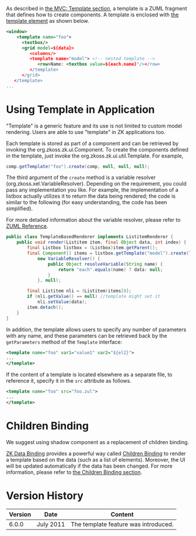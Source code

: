 As described in [the MVC: Template
section](ZK_Developer's_Reference/MVC/View/Template), a
template is a ZUML fragment that defines how to create components. A
template is enclosed with [the template
element](ZUML_Reference/ZUML/Elements/template) as shown
below.

``` xml
<window>
    <template name="foo">
      <textbox/>
      <grid model=${data}>
         <columns/>
         <template name="model"> <!-- nested template -->
            <row>Name: <textbox value=${each.name}"/></row>
         </template>
      </grid>
   </template>
...
```

# Using Template in Application

"Template" is a generic feature and its use is not limited to custom
model rendering. Users are able to use "template" in ZK applications
too.

Each template is stored as part of a component and can be retrieved by
invoking the
<javadoc method="getTemplate(java.lang.String)">org.zkoss.zk.ui.Component</javadoc>.
To create the components defined in the template, just invoke the
<javadoc method="create(org.zkoss.zk.ui.Component, org.zkoss.zk.ui.Component, org.zkoss.xel.VariableResolver, org.zkoss.zk.ui.util.Composer)">org.zkoss.zk.ui.util.Template</javadoc>.
For example,

``` java
comp.getTemplate("foo").create(comp, null, null, null);
```

The third argument of the `create` method is a variable resolver
(<javadoc type="interface">org.zkoss.xel.VariableResolver</javadoc>).
Depending on the requirement, you could pass any implementation you
like. For example, the implementation of a listbox actually utilizes it
to return the data being rendered; the code is similar to the following
(for easy understanding, the code has been simplified).

For more detailed information about the variable resolver, please refer
to [ZUML
Reference](ZUML_Reference/ZUML/Processing_Instructions/variable-resolver).

``` java
public class TemplateBasedRenderer implements ListitemRenderer {
    public void render(Listitem item, final Object data, int index) {
        final Listbox listbox = (Listbox)item.getParent();
        final Component[] items = listbox.getTemplate("model").create(listbox, item,
            new VariableResolver() {
                public Object resolveVariable(String name) {
                    return "each".equals(name) ? data: null;
                }
            }, null);

        final Listitem nli = (Listitem)items[0];
        if (nli.getValue() == null) //template might set it
            nli.setValue(data);
        item.detach();
    }
}
```

In addition, the template allows users to specify any number of
parameters with any name, and these parameters can be retrieved back by
the `getParameters` method of the `Template` interface:

``` xml
<template name="foo" var1="value1" var2="${el2}">
...
</template>
```

If the content of a template is located elsewhere as a separate file, to
reference it, specify it in the `src` attribute as follows.

``` xml
<template name="foo" src="foo.zul">
...
</template>
```

# Children Binding

We suggest using shadow component
[<forEach>](http://books.zkoss.org/zk-mvvm-book/8.0/shadow_elements/iterate_collections.html)
as a replacement of children binding.

[ ZK Data
Binding](ZK_Developer's_Reference/MVVM/Data_Binding) provides
a powerful way called [Children
Binding](ZK_Developer's_Reference/MVVM/Data_Binding/Children_Binding)
to render a template based on the data (such as a list of elements).
Moreover, the UI will be updated automatically if the data has been
changed. For more information, please refer to [the Children Binding
section](ZK_Developer's_Reference/MVVM/Data_Binding/Children_Binding).

# Version History

| Version | Date      | Content                              |
|---------|-----------|--------------------------------------|
| 6.0.0   | July 2011 | The template feature was introduced. |
